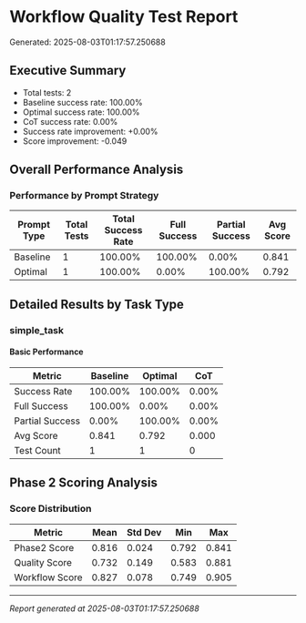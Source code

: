 # Workflow Quality Test Report

Generated: 2025-08-03T01:17:57.250688

## Executive Summary

- Total tests: 2
- Baseline success rate: 100.00%
- Optimal success rate: 100.00%
- CoT success rate: 0.00%
- Success rate improvement: +0.00%
- Score improvement: -0.049

## Overall Performance Analysis

### Performance by Prompt Strategy

| Prompt Type | Total Tests | Total Success Rate | Full Success | Partial Success | Avg Score |
|-------------|-------------|--------------------|--------------|-----------------|------------|
| Baseline | 1 | 100.00% | 100.00% | 0.00% | 0.841 |
| Optimal | 1 | 100.00% | 0.00% | 100.00% | 0.792 |

## Detailed Results by Task Type

### simple_task

#### Basic Performance

| Metric | Baseline | Optimal | CoT |
|--------|----------|---------|-----|
| Success Rate | 100.00% | 100.00% | 0.00% |
| Full Success | 100.00% | 0.00% | 0.00% |
| Partial Success | 0.00% | 100.00% | 0.00% |
| Avg Score | 0.841 | 0.792 | 0.000 |
| Test Count | 1 | 1 | 0 |


## Phase 2 Scoring Analysis

### Score Distribution

| Metric | Mean | Std Dev | Min | Max |
|--------|------|---------|-----|-----|
| Phase2 Score | 0.816 | 0.024 | 0.792 | 0.841 |
| Quality Score | 0.732 | 0.149 | 0.583 | 0.881 |
| Workflow Score | 0.827 | 0.078 | 0.749 | 0.905 |

---
*Report generated at 2025-08-03T01:17:57.250688*
